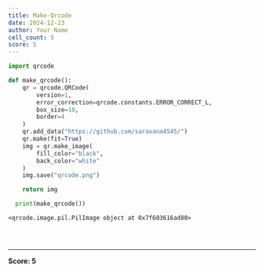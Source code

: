 ```yaml
---
title: Make-Qrcode
date: 2024-12-23
author: Your Name
cell_count: 5
score: 5
---
```


```python
import qrcode
```


```python
def make_qrcode():
    qr = qrcode.QRCode(
        version=1,
        error_correction=qrcode.constants.ERROR_CORRECT_L,
        box_size=10,
        border=4
    )
    qr.add_data("https://github.com/saravana4545/")
    qr.make(fit=True)
    img = qr.make_image(
        fill_color="black",
        back_color="white"
    )
    img.save("qrcode.png")

    return img
```


```python
  print(make_qrcode())
```

    <qrcode.image.pil.PilImage object at 0x7f603616ad80>



```python
    
```


```python

```


---
**Score: 5**
